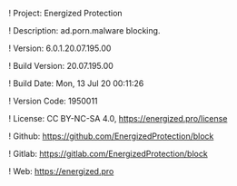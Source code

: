 ! Project: Energized Protection

! Description: ad.porn.malware blocking.

! Version: 6.0.1.20.07.195.00

! Build Version: 20.07.195.00

! Build Date: Mon, 13 Jul 20 00:11:26

! Version Code: 1950011

! License: CC BY-NC-SA 4.0, https://energized.pro/license

! Github: https://github.com/EnergizedProtection/block

! Gitlab: https://gitlab.com/EnergizedProtection/block


! Web: https://energized.pro
